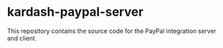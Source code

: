 # kardash-paypal-server

This repository contains the source code for the PayPal integration server and client.
